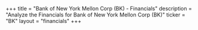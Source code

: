 +++
title = "Bank of New York Mellon Corp (BK) - Financials"
description = "Analyze the Financials for Bank of New York Mellon Corp (BK)"
ticker = "BK"
layout = "financials"
+++


